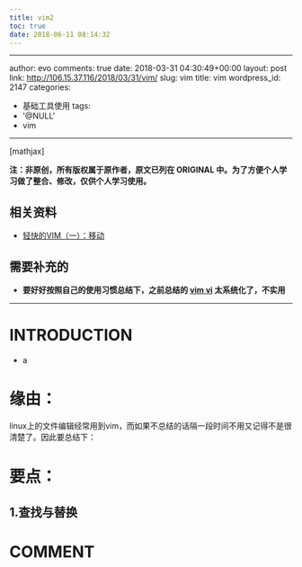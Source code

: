 ```yaml
---
title: vim2
toc: true
date: 2018-06-11 08:14:32
---
```

---
author: evo
comments: true
date: 2018-03-31 04:30:49+00:00
layout: post
link: http://106.15.37.116/2018/03/31/vim/
slug: vim
title: vim
wordpress_id: 2147
categories:
- 基础工具使用
tags:
- '@NULL'
- vim
---

<!-- more -->

[mathjax]

**注：非原创，所有版权属于原作者，原文已列在 ORIGINAL 中。为了方便个人学习做了整合、修改，仅供个人学习使用。**


## 相关资料





 	
  * [轻快的VIM（一）：移动](http://www.cnblogs.com/nerxious/archive/2012/12/21/2827303.html)




## 需要补充的





 	
  * **要好好按照自己的使用习惯总结下，之前总结的 [vim vi](http://106.15.37.116/2018/05/04/vim-vi/) 太系统化了，不实用**





* * *





# INTRODUCTION





 	
  * a





# 缘由：


linux上的文件编辑经常用到vim，而如果不总结的话隔一段时间不用又记得不是很清楚了。因此要总结下：


# 要点：




## 1.查找与替换













# COMMENT



